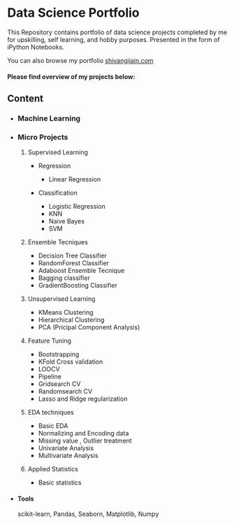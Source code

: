 # Data Science Portfolio

This Repository contains portfolio of data science projects completed by me for upskilling, self learning, and hobby purposes. Presented in the form of iPython Notebooks.

You can also browse my portfolio [shivangijain.com](https://shivangijain666.wixsite.com/shivangi-jain)

#### Please find overview of my projects below: 

## Content

- ### Machine Learning 

- ### Micro Projects
	
	1. Supervised Learning
		- Regression
			- Linear Regression
					
		- Classification
			- Logistic Regression
			- KNN
			- Naive Bayes 
			- SVM
					
	2. Ensemble Tecniques	
		- Decision Tree Classifier
		- RandomForest Classifier
		- Adaboost Ensemble Tecnique
		- Bagging classifier
		- GradientBoosting Classifier
			
	3. Unsupervised Learning
		- KMeans Clustering
		- Hierarchical Clustering
		- PCA (Pricipal Component Analysis)
			
	4. Feature Tuning
		- Bootstrapping
		- KFold Cross validation
		- LOOCV 
		- Pipeline
		- Gridsearch CV
		- Randomsearch CV
		- Lasso and Ridge regularization
			
	5. EDA techniques
		- Basic EDA
		- Normalizing and Encoding data
		- Missing value , Outlier treatment
		- Univariate Analysis
		- Multivariate Analysis
			
	6. Applied Statistics
		- Basic statistics
    
- #### Tools
     scikit-learn, Pandas, Seaborn, Matplotlib, Numpy
	
